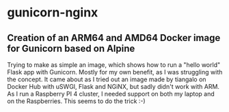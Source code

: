 # gunicorn-nginx
## Creation of an ARM64 and AMD64 Docker image for Gunicorn based on Alpine

Trying to make as simple an image, which shows how to run a "hello world" Flask app with Gunicorn. Mostly for my own benefit, as I was struggling with the concept. 
It came about as I tried out an image made by tiangalo on Docker Hub with uSWGI, Flask and NGiNX, but sadly didn't work with ARM. 
As I run a Raspberry PI 4 cluster, I needed support on both my laptop and on the Raspberries. This seems to do the trick :-)
